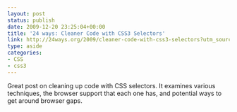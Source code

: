 ```yaml
---
layout: post
status: publish
date: 2009-12-20 23:25:04+00:00
title: '24 ways: Cleaner Code with CSS3 Selectors'
link: http://24ways.org/2009/cleaner-code-with-css3-selectors?utm_source=feedburner&utm_medium=feed&utm_campaign=Feed%3A+24ways+%2824+ways%29
type: aside
categories:
- CSS
- css3
---
```


Great post on cleaning up code with CSS selectors. It examines various techniques, the browser support that each one has, and potential ways to get around browser gaps.
